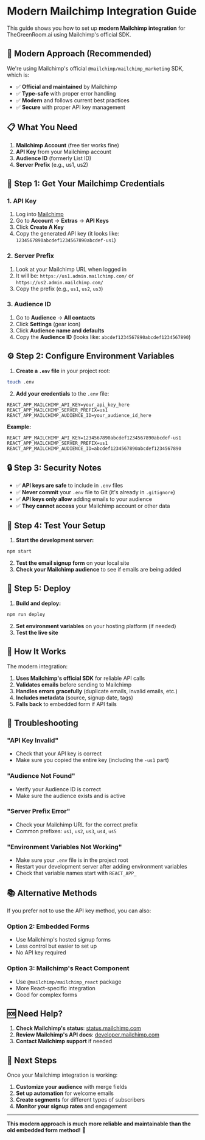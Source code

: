 # Modern Mailchimp Integration Guide

This guide shows you how to set up **modern Mailchimp integration** for TheGreenRoom.ai using Mailchimp's official SDK.

## 🚀 Modern Approach (Recommended)

We're using Mailchimp's official `@mailchimp/mailchimp_marketing` SDK, which is:
- ✅ **Official and maintained** by Mailchimp
- ✅ **Type-safe** with proper error handling
- ✅ **Modern** and follows current best practices
- ✅ **Secure** with proper API key management

## 📋 What You Need

1. **Mailchimp Account** (free tier works fine)
2. **API Key** from your Mailchimp account
3. **Audience ID** (formerly List ID)
4. **Server Prefix** (e.g., us1, us2)

## 🔑 Step 1: Get Your Mailchimp Credentials

### 1. API Key
1. Log into [Mailchimp](https://mailchimp.com)
2. Go to **Account** → **Extras** → **API Keys**
3. Click **Create A Key**
4. Copy the generated API key (it looks like: `1234567890abcdef1234567890abcdef-us1`)

### 2. Server Prefix
1. Look at your Mailchimp URL when logged in
2. It will be: `https://us1.admin.mailchimp.com/` or `https://us2.admin.mailchimp.com/`
3. Copy the prefix (e.g., `us1`, `us2`, `us3`)

### 3. Audience ID
1. Go to **Audience** → **All contacts**
2. Click **Settings** (gear icon)
3. Click **Audience name and defaults**
4. Copy the **Audience ID** (looks like: `abcdef1234567890abcdef1234567890`)

## ⚙️ Step 2: Configure Environment Variables

1. **Create a `.env` file** in your project root:
```bash
touch .env
```

2. **Add your credentials** to the `.env` file:
```env
REACT_APP_MAILCHIMP_API_KEY=your_api_key_here
REACT_APP_MAILCHIMP_SERVER_PREFIX=us1
REACT_APP_MAILCHIMP_AUDIENCE_ID=your_audience_id_here
```

**Example:**
```env
REACT_APP_MAILCHIMP_API_KEY=1234567890abcdef1234567890abcdef-us1
REACT_APP_MAILCHIMP_SERVER_PREFIX=us1
REACT_APP_MAILCHIMP_AUDIENCE_ID=abcdef1234567890abcdef1234567890
```

## 🔒 Step 3: Security Notes

- ✅ **API keys are safe** to include in `.env` files
- ✅ **Never commit** your `.env` file to Git (it's already in `.gitignore`)
- ✅ **API keys only allow** adding emails to your audience
- ✅ **They cannot access** your Mailchimp account or other data

## 🧪 Step 4: Test Your Setup

1. **Start the development server:**
```bash
npm start
```

2. **Test the email signup form** on your local site
3. **Check your Mailchimp audience** to see if emails are being added

## 🚀 Step 5: Deploy

1. **Build and deploy:**
```bash
npm run deploy
```

2. **Set environment variables** on your hosting platform (if needed)
3. **Test the live site**

## 🔧 How It Works

The modern integration:

1. **Uses Mailchimp's official SDK** for reliable API calls
2. **Validates emails** before sending to Mailchimp
3. **Handles errors gracefully** (duplicate emails, invalid emails, etc.)
4. **Includes metadata** (source, signup date, tags)
5. **Falls back** to embedded form if API fails

## 🐛 Troubleshooting

### "API Key Invalid"
- Check that your API key is correct
- Make sure you copied the entire key (including the `-us1` part)

### "Audience Not Found"
- Verify your Audience ID is correct
- Make sure the audience exists and is active

### "Server Prefix Error"
- Check your Mailchimp URL for the correct prefix
- Common prefixes: `us1`, `us2`, `us3`, `us4`, `us5`

### "Environment Variables Not Working"
- Make sure your `.env` file is in the project root
- Restart your development server after adding environment variables
- Check that variable names start with `REACT_APP_`

## 📚 Alternative Methods

If you prefer not to use the API key method, you can also:

### Option 2: Embedded Forms
- Use Mailchimp's hosted signup forms
- Less control but easier to set up
- No API key required

### Option 3: Mailchimp's React Component
- Use `@mailchimp/mailchimp_react` package
- More React-specific integration
- Good for complex forms

## 🆘 Need Help?

1. **Check Mailchimp's status**: [status.mailchimp.com](https://status.mailchimp.com)
2. **Review Mailchimp's API docs**: [developer.mailchimp.com](https://developer.mailchimp.com)
3. **Contact Mailchimp support** if needed

## 🎯 Next Steps

Once your Mailchimp integration is working:

1. **Customize your audience** with merge fields
2. **Set up automation** for welcome emails
3. **Create segments** for different types of subscribers
4. **Monitor your signup rates** and engagement

---

**This modern approach is much more reliable and maintainable than the old embedded form method!** 🚀 
